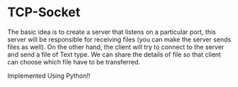 # TCP-Socket
The basic idea is to create a server that listens on a particular port, this server will be responsible for receiving files (you can make the server sends files as well). On the other hand, the client will try to connect to the server and send a file of Text type. We can share the details of file so that client can choose which file have to be transferred.

Implemented Using Python!!
